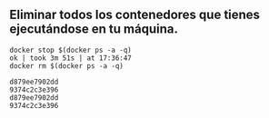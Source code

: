 ## Eliminar todos los contenedores que tienes ejecutándose en tu máquina.

```
docker stop $(docker ps -a -q)                                                                                                                                                  ok | took 3m 51s | at 17:36:47
docker rm $(docker ps -a -q)

d879ee7902dd
9374c2c3e396
d879ee7902dd
9374c2c3e396
```